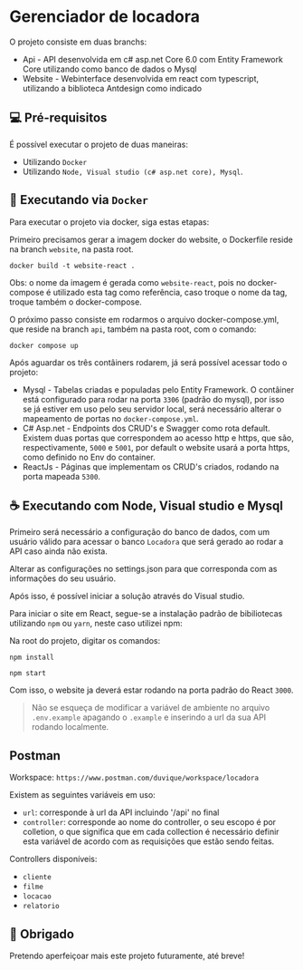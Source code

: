 # Gerenciador de locadora

O projeto consiste em duas branchs:
* Api - API desenvolvida em c# asp.net Core 6.0 com Entity Framework Core utilizando como banco de dados o Mysql
* Website - Webinterface desenvolvida em react com typescript, utilizando a biblioteca Antdesign como indicado

## 💻 Pré-requisitos

É possível executar o projeto de duas maneiras:
* Utilizando `Docker`
* Utilizando `Node, Visual studio (c# asp.net core), Mysql`.

## 🚀 Executando via `Docker`

Para executar o projeto via docker, siga estas etapas:

Primeiro precisamos gerar a imagem docker do website, o Dockerfile reside na branch `website`, na pasta root.
```
docker build -t website-react .
```
Obs: o nome da imagem é gerada como `website-react`, pois no docker-compose é utilizado esta tag como referência, caso troque o nome da tag, troque também o docker-compose.

O próximo passo consiste em rodarmos o arquivo docker-compose.yml, que reside na branch `api`, também na pasta root, com o comando:
```
docker compose up
```

Após aguardar os três contâiners rodarem, já será possível acessar todo o projeto:
* Mysql - Tabelas criadas e populadas pelo Entity Framework. O contâiner está configurado para rodar na porta `3306` (padrão do mysql), por isso se já estiver em uso pelo seu servidor local, será necessário alterar o mapeamento de portas no `docker-compose.yml`.
* C# Asp.net - Endpoints dos CRUD's e Swagger como rota default. Existem duas portas que correspondem ao acesso http e https, que são, respectivamente, `5000` e `5001`, por default o website usará a porta https, como definido no Env do container.
* ReactJs - Páginas que implementam os CRUD's criados, rodando na porta mapeada `5300`.




## ☕ Executando com Node, Visual studio e Mysql



Primeiro será necessário a configuração do banco de dados, com um usuário válido para acessar o banco `Locadora` que será gerado ao rodar a API caso ainda não exista.

Alterar as configurações no settings.json para que corresponda com as informações do seu usuário.

Após isso, é possível iniciar a solução através do Visual studio.


Para iniciar o site em React, segue-se a instalação padrão de bibiliotecas utilizando `npm` ou `yarn`, neste caso utilizei npm:

Na root do projeto, digitar os comandos:
```
npm install

npm start

```
Com isso, o website ja deverá estar rodando na porta padrão do React `3000`.

> Não se esqueça de modificar a variável de ambiente no arquivo `.env.example` apagando o `.example` e inserindo a url da sua API rodando localmente.

## Postman

Workspace: `https://www.postman.com/duvique/workspace/locadora`

Existem as seguintes variáveis em uso:
* `url`: corresponde à url da API incluindo '/api' no final
* `controller`: corresponde ao nome do controller, o seu escopo é por colletion, o que significa que em cada collection é necessário definir esta variável de acordo com as requisições que estão sendo feitas.


Controllers disponíveis:
* `cliente`
* `filme`
* `locacao`
* `relatorio`



## 🤝 Obrigado

Pretendo aperfeiçoar mais este projeto futuramente, até breve!

